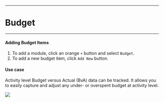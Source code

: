 ****
# Budget 
---

#### Adding Budget Items
1. To add a module, click an orange `+` button and select `Budget`. 
2. To add a new budget item, click `Add New` button.

#### Use case
Activity level Budget versus Actual \(BvA\) data can be tracked. It allows you to easily capture and adjust any under- or overspent budget at activity level.

![](/assets_en/add_budget.png)

